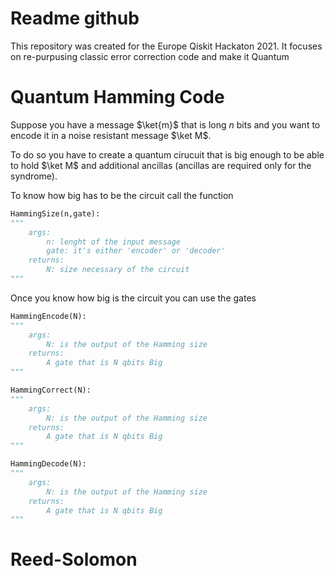# Readme github

This repository was created for the Europe Qiskit Hackaton 2021. It focuses on re-purpusing classic error correction code and make it Quantum

# Quantum Hamming Code

Suppose you have a message $\ket{m}$ that is long $n$ bits and you want to encode it in a noise resistant message $\ket M$.

To do so you have to create a quantum cirucuit that is big enough to be able to hold $\ket M$ and additional ancillas (ancillas are required only for the syndrome).

To know how big has to be the circuit call the function 

```python
HammingSize(n,gate):
"""
	args:
		n: lenght of the input message
		gate: it's either 'encoder' or 'decoder'
	returns:
		N: size necessary of the circuit
"""
```

Once you know how big is the circuit you can use the gates

```python
HammingEncode(N):
"""
	args:
		N: is the output of the Hamming size
	returns:
		A gate that is N qbits Big
"""

HammingCorrect(N):
"""
	args:
		N: is the output of the Hamming size
	returns:
		A gate that is N qbits Big
"""

HammingDecode(N):
"""
	args:
		N: is the output of the Hamming size
	returns:
		A gate that is N qbits Big
"""
```

# Reed-Solomon